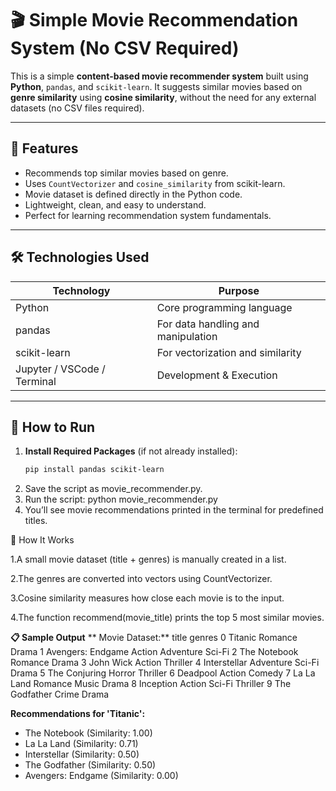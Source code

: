 # 🎬 Simple Movie Recommendation System (No CSV Required)

This is a simple **content-based movie recommender system** built using **Python**, `pandas`, and `scikit-learn`. It suggests similar movies based on **genre similarity** using **cosine similarity**, without the need for any external datasets (no CSV files required).

---

## 📌 Features

- Recommends top similar movies based on genre.
- Uses `CountVectorizer` and `cosine_similarity` from scikit-learn.
- Movie dataset is defined directly in the Python code.
- Lightweight, clean, and easy to understand.
- Perfect for learning recommendation system fundamentals.

---

## 🛠️ Technologies Used

| Technology     | Purpose                            |
|----------------|------------------------------------|
| Python         | Core programming language          |
| pandas         | For data handling and manipulation |
| scikit-learn   | For vectorization and similarity   |
| Jupyter / VSCode / Terminal | Development & Execution    |

---

## 🚀 How to Run

1. **Install Required Packages** (if not already installed):
   ```bash
   pip install pandas scikit-learn
2.  Save the script as movie_recommender.py.
3.  Run the script:
    python movie_recommender.py
4. You’ll see movie recommendations printed in the terminal for predefined titles.


🧠 How It Works

1.A small movie dataset (title + genres) is manually created in a list.

2.The genres are converted into vectors using CountVectorizer.

3.Cosine similarity measures how close each movie is to the input.

4.The function recommend(movie_title) prints the top 5 most similar movies.


**📋 Sample Output**
**
Movie Dataset:**
               title                    genres
0            Titanic             Romance Drama
1  Avengers: Endgame     Action Adventure Sci-Fi
2      The Notebook             Romance Drama
3         John Wick            Action Thriller
4       Interstellar     Adventure Sci-Fi Drama
5      The Conjuring            Horror Thriller
6           Deadpool           Action Comedy
7         La La Land      Romance Music Drama
8          Inception      Action Sci-Fi Thriller
9       The Godfather               Crime Drama

**Recommendations for 'Titanic':**
- The Notebook (Similarity: 1.00)
- La La Land (Similarity: 0.71)
- Interstellar (Similarity: 0.50)
- The Godfather (Similarity: 0.50)
- Avengers: Endgame (Similarity: 0.00)


